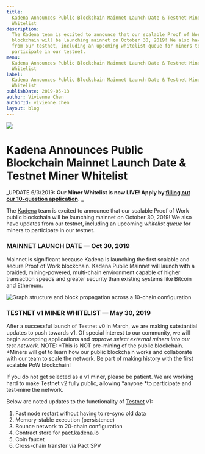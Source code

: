 ```yaml
---
title:
  Kadena Announces Public Blockchain Mainnet Launch Date & Testnet Miner
  Whitelist
description:
  The Kadena team is excited to announce that our scalable Proof of Work public
  blockchain will be launching mainnet on October 30, 2019! We also have updates
  from our testnet, including an upcoming whitelist queue for miners to
  participate in our testnet.
menu:
  Kadena Announces Public Blockchain Mainnet Launch Date & Testnet Miner
  Whitelist
label:
  Kadena Announces Public Blockchain Mainnet Launch Date & Testnet Miner
  Whitelist
publishDate: 2019-05-13
author: Vivienne Chen
authorId: vivienne.chen
layout: blog
---
```


![](/assets/blog/1_xxQ-iEPWZDrWwSpvKpOm2w.webp)

# Kadena Announces Public Blockchain Mainnet Launch Date & Testnet Miner Whitelist

_UPDATE 6/3/2019: **Our Miner Whitelist is now LIVE! Apply by
[filling out our 10-question application](https://forms.gle/Sj3oCEmPDhsyAzok8).**
_

The [Kadena](http://kadena.io) team is excited to announce that our scalable
Proof of Work public blockchain will be launching mainnet on October 30, 2019!
We also have updates from our testnet, including an upcoming _whitelist queue_
for miners to participate in our testnet.

### MAINNET LAUNCH DATE — Oct 30, 2019

Mainnet is significant because Kadena is launching the first scalable and secure
Proof of Work blockchain. Kadena Public Mainnet will launch with a braided,
mining-powered, multi-chain environment capable of higher transaction speeds and
greater security than existing systems like Bitcoin and Ethereum.

![Graph structure and block propagation across a 10-chain configuration](/assets/blog/1_2U7ILVVwvN6oMAIIa2GxYw.webp)

### TESTNET v1 MINER WHITELIST — May 30, 2019

After a successful launch of Testnet v0 in March, we are making substantial
updates to push towards v1. Of special interest to our community, we will begin
accepting applications and _approve select external miners into our test
network_. NOTE: *This is NOT pre-mining of the public blockchain. *Miners will
get to learn how our public blockchain works and collaborate with our team to
scale the network. Be part of making history with the first scalable PoW
blockchain!

If you do not get selected as a v1 miner, please be patient. We are working hard
to make Testnet v2 fully public, allowing *anyone *to participate and test-mine
the network.

Below are noted updates to the functionality of
[Testnet](https://github.com/kadena-io/chainweb-node) v1:

1.  Fast node restart without having to re-sync old data
2.  Memory-stable execution (persistence)
3.  Bounce network to 20-chain configuration
4.  Contract store for pact.kadena.io
5.  Coin faucet
6.  Cross-chain transfer via Pact SPV

